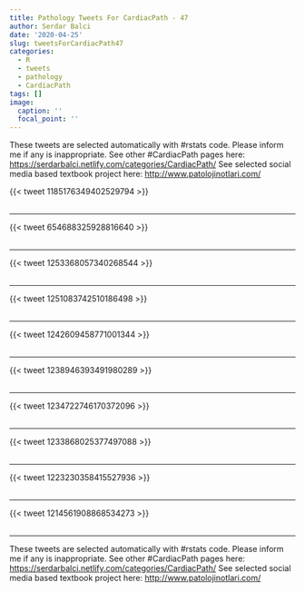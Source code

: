 ```yaml
---
title: Pathology Tweets For CardiacPath - 47
author: Serdar Balci
date: '2020-04-25'
slug: tweetsForCardiacPath47
categories:
  - R
  - tweets
  - pathology
  - CardiacPath
tags: []
image:
  caption: ''
  focal_point: ''
---
```



These tweets are selected automatically with #rstats code. Please inform me if any is inappropriate.
See other #CardiacPath pages here: https://serdarbalci.netlify.com/categories/CardiacPath/ 
See selected social media based textbook project here: http://www.patolojinotlari.com/

{{< tweet 1185176349402529794 >}}
<br>
<br>
<hr>
{{< tweet 654688325928816640 >}}
<br>
<br>
<hr>
{{< tweet 1253368057340268544 >}}
<br>
<br>
<hr>
{{< tweet 1251083742510186498 >}}
<br>
<br>
<hr>
{{< tweet 1242609458771001344 >}}
<br>
<br>
<hr>
{{< tweet 1238946393491980289 >}}
<br>
<br>
<hr>
{{< tweet 1234722746170372096 >}}
<br>
<br>
<hr>
{{< tweet 1233868025377497088 >}}
<br>
<br>
<hr>
{{< tweet 1223230358415527936 >}}
<br>
<br>
<hr>
{{< tweet 1214561908868534273 >}}
<br>
<br>
<hr>


These tweets are selected automatically with #rstats code. Please inform me if any is inappropriate.
See other #CardiacPath pages here: https://serdarbalci.netlify.com/categories/CardiacPath/ 
See selected social media based textbook project here: http://www.patolojinotlari.com/
